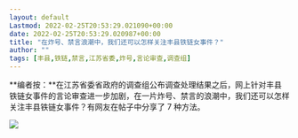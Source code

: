 ```yaml
---
layout: default
Lastmod: 2022-02-25T20:53:29.021090+00:00
date: 2022-02-25T20:53:29.020987+00:00
title: "在炸号、禁言浪潮中，我们还可以怎样关注丰县铁链女事件？"
author: ""
tags: [丰县,铁链,禁言,江苏省委,炸号,言论审查,调查组]
---
```


**编者按：**在江苏省委省政府的调查组公布调查处理结果之后，网上针对丰县铁链女事件的言论审查进一步加剧，在一片炸号、禁言的浪潮中，我们还可以怎样关注丰县铁链女事件？有网友在帖子中分享了 7 种方法。


![](https://images.weserv.nl/?url=https%3A//chinadigitaltimes.net/chinese/files/2022/02/IMG_0071.jpg)
